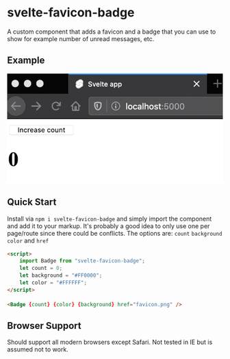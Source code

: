 # svelte-favicon-badge

A custom component that adds a favicon and a badge that you can use to show for example number of unread messages, etc.

## Example

<p align="center">

![ScreenShot](screenshot.gif)

</p>

## Quick Start

Install via `npm i svelte-favicon-badge` and simply import the component and add it to your markup. It's probably a good idea to only use one per page/route since there could be conflicts.
The options are: `count` `background` `color` and `href`

```html
<script>
	import Badge from "svelte-favicon-badge";
	let count = 0;
	let background = "#FF0000";
	let color = "#FFFFFF";
</script>

<Badge {count} {color} {background} href="favicon.png" />
```

## Browser Support

Should support all modern browsers except Safari. Not tested in IE but is assumed not to work.
